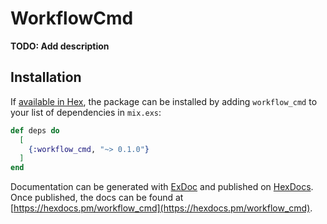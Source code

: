 # WorkflowCmd

**TODO: Add description**

## Installation

If [available in Hex](https://hex.pm/docs/publish), the package can be installed
by adding `workflow_cmd` to your list of dependencies in `mix.exs`:

```elixir
def deps do
  [
    {:workflow_cmd, "~> 0.1.0"}
  ]
end
```

Documentation can be generated with [ExDoc](https://github.com/elixir-lang/ex_doc)
and published on [HexDocs](https://hexdocs.pm). Once published, the docs can
be found at [https://hexdocs.pm/workflow_cmd](https://hexdocs.pm/workflow_cmd).

